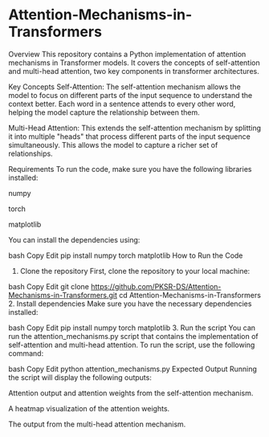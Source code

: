 # Attention-Mechanisms-in-Transformers

Overview
This repository contains a Python implementation of attention mechanisms in Transformer models. It covers the concepts of self-attention and multi-head attention, two key components in transformer architectures.

Key Concepts
Self-Attention: The self-attention mechanism allows the model to focus on different parts of the input sequence to understand the context better. Each word in a sentence attends to every other word, helping the model capture the relationship between them.

Multi-Head Attention: This extends the self-attention mechanism by splitting it into multiple "heads" that process different parts of the input sequence simultaneously. This allows the model to capture a richer set of relationships.


Requirements
To run the code, make sure you have the following libraries installed:

numpy

torch

matplotlib

You can install the dependencies using:

bash
Copy
Edit
pip install numpy torch matplotlib
How to Run the Code
1. Clone the repository
First, clone the repository to your local machine:

bash
Copy
Edit
git clone https://github.com/PKSR-DS/Attention-Mechanisms-in-Transformers.git
cd Attention-Mechanisms-in-Transformers
2. Install dependencies
Make sure you have the necessary dependencies installed:

bash
Copy
Edit
pip install numpy torch matplotlib
3. Run the script
You can run the attention_mechanisms.py script that contains the implementation of self-attention and multi-head attention. To run the script, use the following command:

bash
Copy
Edit
python attention_mechanisms.py
Expected Output
Running the script will display the following outputs:

Attention output and attention weights from the self-attention mechanism.

A heatmap visualization of the attention weights.

The output from the multi-head attention mechanism.
